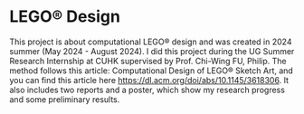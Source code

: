 # LEGO® Design

This project is about computational LEGO® design and was created in 2024 summer (May 2024 - August 2024). I did this project during the UG Summer Research Internship at CUHK supervised by Prof. Chi-Wing FU, Philip. The method follows this article: Computational Design of LEGO® Sketch Art, and you can find this article here https://dl.acm.org/doi/abs/10.1145/3618306. It also includes two reports and a poster, which show my research progress and some preliminary results.

